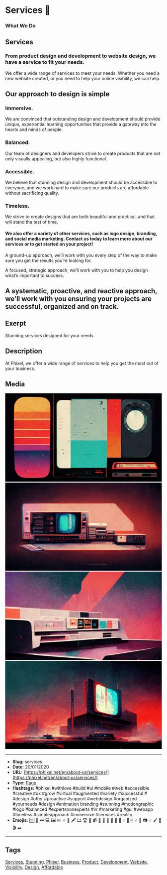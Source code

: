# Services 🔧
### What We Do

## Services

### From product design and development to website design, we have a service to fit your needs.

We offer a wide range of services to meet your needs. Whether you need a new website created, or you need to help your online visibility, we can help.

## Our approach to design is simple

### Immersive.

We are convinced that outstanding design and development should provide unique, experiential learning opportunities that provide a gateway into the hearts and minds of people.

### Balanced.

Our team of designers and developers strive to create products that are not only visually appealing, but also highly functional.

### Accessible.

We believe that stunning design and development should be accessible to everyone, and we work hard to make sure our products are affordable without sacrificing quality.

### Timeless.

We strive to create designs that are both beautiful and practical, and that will stand the test of time.

#### We also offer a variety of other services, such as logo design, branding, and social media marketing. Contact us today to learn more about our services or to get started on your project!

A ground-up approach, we’ll work with you every step of the way to make sure you get the results you’re looking for.

A focused, strategic approach, we’ll work with you to help you design what’s important to success.

A systematic, proactive, and reactive approach, we’ll work with you ensuring your projects are successful, organized and on track.
------------
## Exerpt
Stunning services designed for your needs
## Description
At Phixel, we offer a wide range of services to help you get the most out of your business.
## Media
<img src="media/830f166f/services-balanced.jpg">
<img src="media/1cd345da/services-immersive.png">
<img src="media/429b5ef5/services-timeless.jpg">
<img src="media/bfd30872/services.jpg">

------------
- **Slug:** services
- **Date:** 20/01/2020
- **URL:** [https://phixel.net/en/about-us/services/](https://phixel.net/en/about-us/services/)
- **Type:** [Page](#page)
- **Hashtags:** #phixel #withlove #build #ui #mobile #web #accessible #creative #ux #grow #virtual #augmented #variety #successful # #design #offer #proactive #support #webdesign #organized #yourneeds #design #animation branding #stunning #motiongraphic #logo #balanced #expertsnonexperts #vr #marketing #gui #webapp #timeless #simpleapproach #immersive #services #reality
- **Emojis:** 🆒 📀 🕶 💻 🖼 ️✏ ️⭐ 🦿 🖋 🎞 🏆 🦾 📹 🥽 📸 🎩 🧑 📏 🧰 🎶 🤩 🖱 ♂️ 💚 📷 💡 🖌 🦲 🎬 ✒️

------------
## Tags
[Services](#services), [Stunning](#stunning), [Phixel](#phixel), [Business](#business), [Product](#product), [Development](#development), [Website](#website), [Visibility](#visibility), [Design](#design), [Affordable](#affordable)
